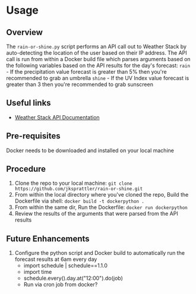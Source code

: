 # Usage

## Overview
The `rain-or-shine.py` script performs an API call out to Weather Stack by auto-detecting the location of the user based on their IP address. The API call is run from within a Docker build file which parses arguments based on the following variables based on the API results for the day's forecast:
`rain` - If the precipitation value forecast is greater than 5% then you're recommended to grab an umbrella
`shine` - If the UV Index value forecast is greater than 3 then you're recommended to grab sunscreen

## Useful links
- [Weather Stack API Documentation](https://weatherstack.com/documentation)

## Pre-requisites
Docker needs to be downloaded and installed on your local machine

## Procedure
1. Clone the repo to your local machine:
`git clone https://github.com/jksprattler/rain-or-shine.git`
2. From within the local directory where you've cloned the repo, Build the Dockerfile via shell:
`docker build -t dockerpython .`
3. From within the same dir, Run the Dockerfile:
`docker run dockerpython`
4. Review the results of the arguments that were parsed from the API results

## Future Enhancements
1. Configure the python script and Docker build to automatically run the forecast results at 6am every day
   - import schedule | schedule==1.1.0
   - import time
   - schedule.every().day.at("12:00").do(job)
   - Run via cron job from docker?
